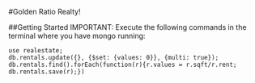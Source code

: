 
#Golden Ratio Realty!

##Getting Started
IMPORTANT: Execute the following commands in the terminal where you have mongo running:

```
use realestate;
db.rentals.update({}, {$set: {values: 0}}, {multi: true});
db.rentals.find().forEach(function(r){r.values = r.sqft/r.rent; db.rentals.save(r);})
```
